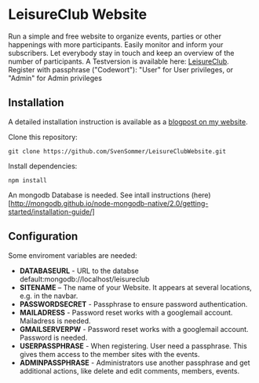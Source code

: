# LeisureClub Website
Run a simple and free website to organize events, parties or other happenings with more participants. Easily monitor and inform your subscribers. Let everybody stay in touch and keep an overview of the number of participants.
A Testversion is available here: [LeisureClub](https://leisureclub-demo.herokuapp.com/login).<br>
Register with passphrase ("Codewort"): "User" for User privileges, or "Admin" for Admin privileges

## Installation

A detailed installation instruction is available as a [blogpost on my website](http://robstechlog.com/2017/11/14/run-website-organize-upcoming-events/).

Clone this repository:
````
git clone https://github.com/SvenSommer/LeisureClubWebsite.git
````

Install dependencies:
````
npm install
````

An mongodb Database is needed. 
See intall instructions (here)[http://mongodb.github.io/node-mongodb-native/2.0/getting-started/installation-guide/]

## Configuration

Some enviroment variables are needed:

* <strong>DATABASEURL</strong> - URL to the databse  default:mongodb://localhost/leisureclub
* <strong>SITENAME</strong> – The name of your Website. It appears at several locations, e.g. in the navbar.
* <strong>PASSWORDSECRET</strong> - Passphrase to ensure password authentication.
* <strong>MAILADRESS</strong> - Password reset works with a googlemail account. Mailadress is needed.
* <strong>GMAILSERVERPW</strong> - Password reset works with a googlemail account. Password is needed.
* <strong>USERPASSPHRASE</strong> - When registering. User need a passphrase. This gives them access to the member sites with the events.
* <strong>ADMINPASSPHRASE</strong> - Administrators use another passphrase and get additional actions, like delete and edit comments, members, events.








